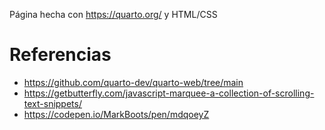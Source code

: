 Página hecha con https://quarto.org/ y HTML/CSS
# Referencias
- https://github.com/quarto-dev/quarto-web/tree/main
- https://getbutterfly.com/javascript-marquee-a-collection-of-scrolling-text-snippets/
- https://codepen.io/MarkBoots/pen/mdqoeyZ
